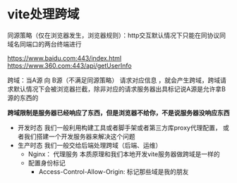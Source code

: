 # vite处理跨域

同源策略（仅在浏览器发生，浏览器规则）：http交互默认情况下只能在同协议同域名同端口的两台终端进行

https://www.baidu.com:443/index.html
https://www.360.com:443/api/getUserInfo

跨域：当A源 向 B源（不满足同源策略） 请求对应信息 ，就会产生跨域，跨域请求默认情况下会被浏览器拦截，除非对应的请求服务器出具标记说A源是允许拿B源的东西的

**跨域限制是服务器已经响应了东西，但是浏览器不给你，不是说服务器没响应东西**

- 开发时态 我们一般利用构建工具或者脚手架或者第三方库proxy代理配置， 或者我们搭建一个开发服务器来解决这个问题
- 生产时态 我们一般交给后端处理跨域（后端、运维）
  - Nginx： 代理服务 本质原理和我们本地开发vite服务器做跨域是一样的
  - 配置身份标记
    - Access-Control-Allow-Origin: 标记那些域是我的朋友

